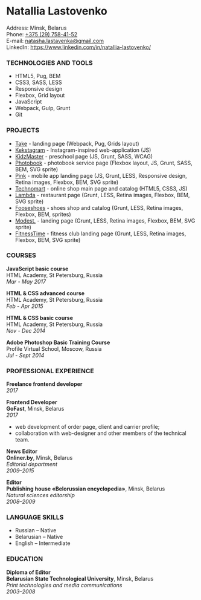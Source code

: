 <h1>Natallia Lastovenko</h1>
Address: Minsk, Belarus<br>
Phone: <a href="tel:+375297584152">+375 (29) 758-41-52</a><br>
E-mail: <a href="mailto:natasha.lastavenka@gmail.com">natasha.lastavenka@gmail.com</a><br>
LinkedIn: <a href="https://www.linkedin.com/in/natallia-lastovenko/">https://www.linkedin.com/in/natallia-lastovenko/</a>

<h3>TECHNOLOGIES AND TOOLS</h3>

<ul>
	<li>HTML5, Pug, BEM</li>
 	<li>CSS3, SASS, LESS</li>
 	<li>Responsive design</li>
 	<li>Flexbox, Grid layout</li>
  	<li>JavaScript</li>
  	<li>Webpack, Gulp, Grunt</li>
  	<li>Git</li>
</ul>

<h3>PROJECTS</h3>
<ul>
  <li><a href="https://github.com/lastavenka/take" target="_blank">Take</a> - landing page (Webpack, Pug, Grids layout)</li><li><a href="https://github.com/lastavenka/40197-kekstagram" target="_blank">Kekstagram</a> - Instagram-inspired web-application (JS)</li>
  <li><a href="https://github.com/lastavenka/kidzmaster" target="_blank">KidzMaster</a> - preschool page (JS, Grunt, SASS, WCAG)</li>
  <li><a href="https://github.com/lastavenka/photobook" target="_blank">Photobook</a> - photobook service page (Flexbox layout, JS, Grunt, SASS, BEM, SVG sprite)</li>
  <li><a href="https://github.com/lastavenka/pink" target="_blank">Pink</a> - mobile app landing page (JS, Grunt, LESS, Responsive design, Retina images, Flexbox, BEM, SVG sprite)</li>
  <li><a href="https://github.com/lastavenka/technomart" target="_blank">Technomart</a> - online shop main page and catalog (HTML5, CSS3, JS)</li>
  <li><a href="https://github.com/lastavenka/lambda" target="_blank">Lambda</a> - restaurant page (Grunt, LESS, Retina images, Flexbox, BEM, SVG sprite)</li>
  <li><a href="https://github.com/lastavenka/fooseshoes" target="_blank">Fooseshoes</a> - shoes shop  and catalog (Grunt, LESS, Retina images, Flexbox, BEM, sprites)</li>
  <li><a href="https://github.com/lastavenka/modest" target="_blank">Modest.</a> - landing page (Grunt, LESS, Retina images, Flexbox, BEM, SVG sprite)</li>
  <li><a href="https://github.com/lastavenka/fitnesstime" target="_blank">FitnessTime</a> - fitness club landing page (Grunt, LESS, Retina images, Flexbox, BEM, SVG sprite)</li>
</ul>

<h3>COURSES</h3>
<p><strong>JavaScript basic course</strong><br>
HTML Academy, St Petersburg, Russia<br>
<em>Mar - May 2017</em>
</p>
<p><strong>HTML &#38; CSS advanced course</strong><br>
HTML Academy, St Petersburg, Russia<br>
<em>Feb - Apr 2015</em>
</p>
<p><strong>HTML &#38; CSS basic course</strong><br>
HTML Academy, St Petersburg, Russia<br>
<em>Nov - Dec 2014</em>
</p>
<p><strong>Adobe Photoshop Basic Training Course</strong><br>
Profile Virtual School, Moscow, Russia<br>
<em>Jul - Sept 2014</em>
</p>


<h3>PROFESSIONAL EXPERIENCE</h3>
<p><strong>Freelance frontend developer</strong><br>
<em>2017</em>
</p>
<p><strong>Frontend Developer</strong><br>
<strong>GoFast</strong>, Minsk, Belarus<br>
<em>2017</em>
<ul>
  <li>web development of order page, client and carrier profile;</li>
  <li>collaboration with web-designer and other members of the technical team.</li>
</ul>
</p>
<p><strong>News Editor</strong><br>
  <strong>Onliner.by</strong>, Minsk, Belarus<br>
  <em>Editorial department</em><br>
  <em>2009–2015</em>
</p>
<p><strong>Editor</strong><br>
  <strong>Publishing house «Belorussian encyclopedia»</strong>, Minsk, Belarus<br>
  <em>Natural sciences editorship</em><br>
  <em>2008–2009</em>
</p>

<h3>LANGUAGE SKILLS</h3>
<ul>
  <li>Russian – Native</li>
  <li>Belarusian – Native</li>
  <li>English – Intermediate</li>
</ul>
<h3>EDUCATION</h3>

<p><strong>Diploma of Editor</strong><br>
  <strong>Belarusian State Technological University</strong>, Minsk, Belarus<br>
  <em>Print technologies and media communications</em><br>
  <em>2003–2008</em>
</p>
